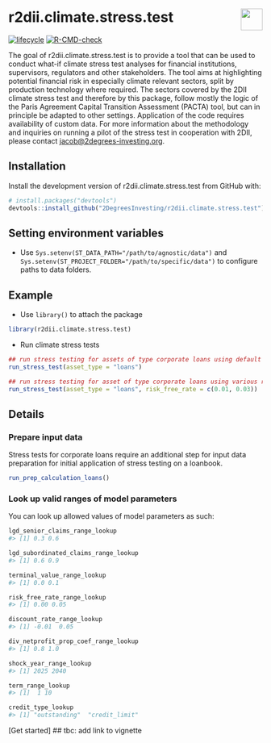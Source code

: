 
<!-- README.md is generated from README.Rmd. Please edit that file -->

# r2dii.climate.stress.test <a href='https://github.com/2DegreesInvesting/r2dii.climate.stress.test'><img src='https://imgur.com/A5ASZPE.png' align='right' height='43' /></a>

<!-- badges: start -->

[![lifecycle](https://img.shields.io/badge/lifecycle-experimental-orange.svg)](https://www.tidyverse.org/lifecycle/#experimental)
[![R-CMD-check](https://github.com/2DegreesInvesting/r2dii.climate.stress.test/workflows/R-CMD-check/badge.svg)](https://github.com/2DegreesInvesting/r2dii.climate.stress.test/actions)
<!-- badges: end -->

The goal of r2dii.climate.stress.test is to provide a tool that can be
used to conduct what-if climate stress test analyses for financial
institutions, supervisors, regulators and other stakeholders. The tool
aims at highlighting potential financial risk in especially climate
relevant sectors, split by production technology where required. The
sectors covered by the 2DII climate stress test and therefore by this
package, follow mostly the logic of the Paris Agreement Capital
Transition Assessment (PACTA) tool, but can in principle be adapted to
other settings. Application of the code requires availability of custom
data. For more information about the methodology and inquiries on
running a pilot of the stress test in cooperation with 2DII, please
contact <jacob@2degrees-investing.org>.

## Installation

Install the development version of r2dii.climate.stress.test from GitHub
with:

``` r
# install.packages("devtools")
devtools::install_github("2DegreesInvesting/r2dii.climate.stress.test")
```

## Setting environment variables

-   Use `Sys.setenv(ST_DATA_PATH="/path/to/agnostic/data")` and
    `Sys.setenv(ST_PROJECT_FOLDER="/path/to/specific/data")` to
    configure paths to data folders.

## Example

-   Use `library()` to attach the package

``` r
library(r2dii.climate.stress.test)
```

-   Run climate stress tests

``` r
## run stress testing for assets of type corporate loans using default parameters
run_stress_test(asset_type = "loans")

## run stress testing for asset of type corporate loans using various risk_free_rates to analyse sensitivities
run_stress_test(asset_type = "loans", risk_free_rate = c(0.01, 0.03))
```

## Details

### Prepare input data

Stress tests for corporate loans require an additional step for input
data preparation for initial application of stress testing on a
loanbook.

``` r
run_prep_calculation_loans()
```

### Look up valid ranges of model parameters

You can look up allowed values of model parameters as such:

``` r
lgd_senior_claims_range_lookup
#> [1] 0.3 0.6

lgd_subordinated_claims_range_lookup
#> [1] 0.6 0.9

terminal_value_range_lookup
#> [1] 0.0 0.1

risk_free_rate_range_lookup
#> [1] 0.00 0.05

discount_rate_range_lookup
#> [1] -0.01  0.05

div_netprofit_prop_coef_range_lookup
#> [1] 0.8 1.0

shock_year_range_lookup
#> [1] 2025 2040

term_range_lookup
#> [1]  1 10

credit_type_lookup
#> [1] "outstanding"  "credit_limit"
```

\[Get started\] \#\# tbc: add link to vignette
